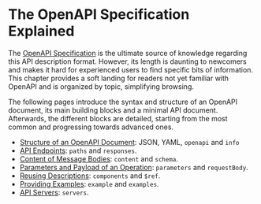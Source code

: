 # The OpenAPI Specification Explained

The [OpenAPI Specification](https://spec.openapis.org/oas/v3.0.3) is the ultimate source of knowledge regarding this API description format. However, its length is daunting to newcomers and makes it hard for experienced users to find specific bits of information. This chapter provides a soft landing for readers not yet familiar with OpenAPI and is organized by topic, simplifying browsing.

The following pages introduce the syntax and structure of an OpenAPI document, its main building blocks and a minimal API document. Afterwards, the different blocks are detailed, starting from the most common and progressing towards advanced ones.

- [Structure of an OpenAPI Document](specification-structure.md): JSON, YAML, `openapi` and `info`
- [API Endpoints](specification-paths.md): `paths` and `responses`.
- [Content of Message Bodies](specification-content.md): `content` and `schema`.
- [Parameters and Payload of an Operation](specification-parameters.md): `parameters` and `requestBody`.
- [Reusing Descriptions](specification-components.md): `components` and `$ref`.
- [Providing Examples](specification-examples.md): `example` and `examples`.
- [API Servers](specification-servers.md): `servers`.

